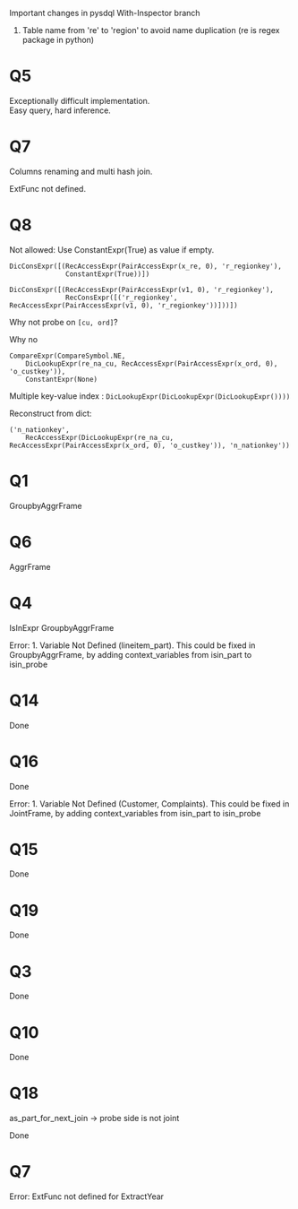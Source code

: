 Important changes in pysdql With-Inspector branch
1. Table name from 're' to 'region' to avoid name duplication (re is regex package in python)

# Q5
Exceptionally difficult implementation.  
Easy query, hard inference.

# Q7
Columns renaming and multi hash join.

ExtFunc not defined.

# Q8
Not allowed: Use ConstantExpr(True) as value if empty.
```
DicConsExpr([(RecAccessExpr(PairAccessExpr(x_re, 0), 'r_regionkey'), 
              ConstantExpr(True))])
```

```
DicConsExpr([(RecAccessExpr(PairAccessExpr(v1, 0), 'r_regionkey'), 
              RecConsExpr([('r_regionkey', RecAccessExpr(PairAccessExpr(v1, 0), 'r_regionkey'))]))])
```

Why not probe on `[cu, ord]`?

Why no 
```
CompareExpr(CompareSymbol.NE, 
    DicLookupExpr(re_na_cu, RecAccessExpr(PairAccessExpr(x_ord, 0), 'o_custkey')), 
    ConstantExpr(None)
```

Multiple key-value index : `DicLookupExpr(DicLookupExpr(DicLookupExpr())))`

Reconstruct from dict: 

```
('n_nationkey', 
    RecAccessExpr(DicLookupExpr(re_na_cu, RecAccessExpr(PairAccessExpr(x_ord, 0), 'o_custkey')), 'n_nationkey'))
```

# Q1
GroupbyAggrFrame

# Q6
AggrFrame

# Q4
IsInExpr
GroupbyAggrFrame

Error: 
    1. Variable Not Defined (lineitem_part). 
        This could be fixed in GroupbyAggrFrame, by adding context_variables from isin_part to isin_probe

# Q14

Done

# Q16

Done

Error: 
    1. Variable Not Defined (Customer, Complaints). 
        This could be fixed in JointFrame, by adding context_variables from isin_part to isin_probe

# Q15

Done

# Q19

Done

# Q3

Done

# Q10

Done

# Q18

as_part_for_next_join -> probe side is not joint

Done

# Q7

Error: ExtFunc not defined for ExtractYear
